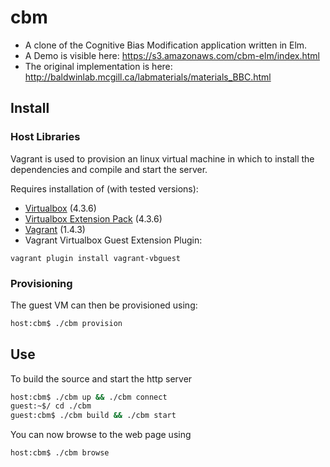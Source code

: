 # cbm

* A clone of the Cognitive Bias Modification application written in Elm. 
* A Demo is visible here: https://s3.amazonaws.com/cbm-elm/index.html
* The original implementation is here: http://baldwinlab.mcgill.ca/labmaterials/materials_BBC.html

## Install

### Host Libraries

Vagrant is used to provision an linux virtual machine in which to install the dependencies and compile and start the server.

Requires installation of (with tested versions):
* [Virtualbox](https://www.virtualbox.org/wiki/Downloads) (4.3.6)
* [Virtualbox Extension Pack](https://www.virtualbox.org/wiki/Downloads) (4.3.6)
* [Vagrant](http://www.vagrantup.com/downloads.html) (1.4.3)
* Vagrant Virtualbox Guest Extension Plugin:
```shell
vagrant plugin install vagrant-vbguest
```

### Provisioning

The guest VM can then be provisioned using:

```bash
host:cbm$ ./cbm provision
```

## Use

To build the source and start the http server

```bash
host:cbm$ ./cbm up && ./cbm connect
guest:~$/ cd ./cbm
guest:cbm$ ./cbm build && ./cbm start
```

You can now browse to the web page using

```bash
host:cbm$ ./cbm browse
```
